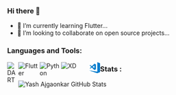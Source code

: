 ### Hi there 👋

<!--
**yash2189/Yash2189** is a ✨ _special_ ✨ repository because its `README.md` (this file) appears on your GitHub profile.
-->


- 🌱 I’m currently learning Flutter...
- 👯 I’m looking to collaborate on open source projects...

### Languages and Tools:
<img align="left" alt="DART" width="26px" src="https://www.kindpng.com/picc/m/176-1766682_dart-programming-language-hd-png-download.png" />
<img align="left" alt="Flutter" width="50px" src="https://miro.medium.com/max/700/1*TkNd1PwwwdBi9Z3kdG5Hng.png" />
<img align="left" alt="Python" width="50px" src="https://banner2.cleanpng.com/20180712/yka/kisspng-professional-python-programmer-computer-programmin-python-logo-download-5b47725c1cc0d6.3474912915314089881178.jpg" />
<img align="left" alt="XD" width="65" src="https://www.subtraction.com/wp-content/uploads/2018/05/2018-05-14-adobe-xd-logo.png" />
<img align="left" alt="Visual Studio Code" width="26px" src="https://raw.githubusercontent.com/github/explore/80688e429a7d4ef2fca1e82350fe8e3517d3494d/topics/visual-studio-code/visual-studio-code.png" />



### Stats :

![Yash Ajgaonkar GitHub Stats](https://github-readme-stats.vercel.app/api?username=yash2189&show_icons=true&theme=dracula&hide_border=true&)
